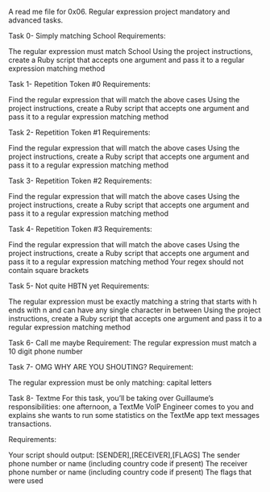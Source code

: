 A read me file for 0x06. Regular expression project mandatory and advanced tasks.

Task 0- Simply matching School
Requirements:

The regular expression must match School
Using the project instructions, create a Ruby script that accepts one argument and pass it to a regular expression matching method

Task 1- Repetition Token #0
Requirements:

Find the regular expression that will match the above cases
Using the project instructions, create a Ruby script that accepts one argument and pass it to a regular expression matching method

Task 2- Repetition Token #1
Requirements:

Find the regular expression that will match the above cases
Using the project instructions, create a Ruby script that accepts one argument and pass it to a regular expression matching method

Task 3- Repetition Token #2
Requirements:

Find the regular expression that will match the above cases
Using the project instructions, create a Ruby script that accepts one argument and pass it to a regular expression matching method

Task 4- Repetition Token #3
Requirements:

Find the regular expression that will match the above cases
Using the project instructions, create a Ruby script that accepts one argument and pass it to a regular expression matching method
Your regex should not contain square brackets

Task 5- Not quite HBTN yet
Requirements:

The regular expression must be exactly matching a string that starts with h ends with n and can have any single character in between
Using the project instructions, create a Ruby script that accepts one argument and pass it to a regular expression matching method

Task 6- Call me maybe
Requirement:
The regular expression must match a 10 digit phone number

Task 7- OMG WHY ARE YOU SHOUTING?
Requirement:

The regular expression must be only matching: capital letters

Task 8- Textme
For this task, you’ll be taking over Guillaume’s responsibilities: one afternoon, a TextMe VoIP Engineer comes to you and explains she wants to run some statistics on the TextMe app text messages transactions.

Requirements:

Your script should output: [SENDER],[RECEIVER],[FLAGS]
The sender phone number or name (including country code if present)
The receiver phone number or name (including country code if present)
The flags that were used
